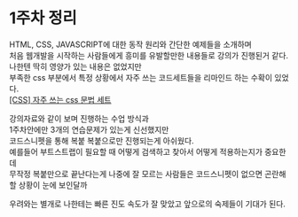 1주차 정리
=========
HTML, CSS, JAVASCRIPT에 대한 동작 원리와 간단한 예제들을 소개하며   
처음 웹개발을 시작하는 사람들에게 흥미를 유발할만한 내용들로 강의가 진행된거 같다.   
나한텐 딱히 영양가 있는 내용은 없었지만   
부족한 css 부분에서 특정 상황에서 자주 쓰는 코드세트들을 리마인드 하는 수확이 있었다.   
[[CSS] 자주 쓰는 css 문법 세트](https://4sii.tistory.com/64)

강의자료와 같이 보며 진행하는 수업 방식과   
1주차안에만 3개의 연습문제가 있는게 신선했지만   
코드스니펫을 통해 복붙 복붙으로만 진행되는게 아쉬웠다.   
예를들어 부트스트랩이 필요할 때 어떻게 검색하고 찾아서 어떻게 적용하는지가 중요한데   
무작정 복붙만으로 끝난다는게 나중에 잘 모르는 사람들은 코드스니펫이 없으면 곤란해할 상황이 눈에 보인달까   

우려와는 별개로 나한테는 빠른 진도 속도가 잘 맞았고 앞으로의 숙제들이 기대가 된다.
